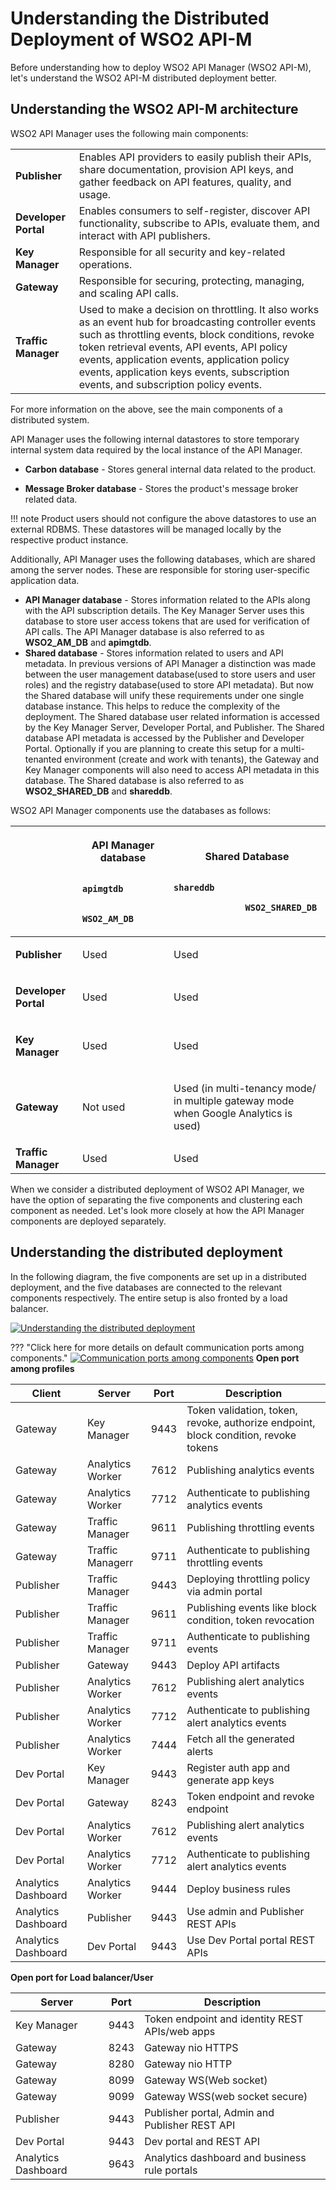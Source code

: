 # Understanding the Distributed Deployment of WSO2 API-M

Before understanding how to deploy WSO2 API Manager (WSO2 API-M), let's understand the WSO2 API-M distributed deployment better.

## Understanding the WSO2 API-M architecture

WSO2 API Manager uses the following main components:

|                     |                                                                                                                                                       |
|---------------------|-------------------------------------------------------------------------------------------------------------------------------------------------------|
| **Publisher**       | Enables API providers to easily publish their APIs, share documentation, provision API keys, and gather feedback on API features, quality, and usage. |
| **Developer Portal**           | Enables consumers to self-register, discover API functionality, subscribe to APIs, evaluate them, and interact with API publishers.                   |
| **Key Manager**     | Responsible for all security and key-related operations.                                                                                              |
| **Gateway**         | Responsible for securing, protecting, managing, and scaling API calls.                                                                                |
| **Traffic Manager** | Used to make a decision on throttling. It also works as an event hub for broadcasting controller events such as throttling events, block conditions, revoke token retrieval events, API events, API policy events, application events, application policy events, application keys events, subscription events, and subscription policy events.                                                                                                               |

For more information on the above, see the main components of a distributed system.

API Manager uses the following internal datastores to store temporary internal system data required by the local instance of the API Manager.

-   **Carbon database** - Stores general internal data related to the product.

-   **Message Broker database** - Stores the product's message broker related data.

!!! note
    Product users should not configure the above datastores to use an external RDBMS. These datastores will be managed locally by the respective product instance.

Additionally, API Manager uses the following databases, which are shared among the server nodes. These are responsible for storing user-specific application data.

-   **API Manager database** - Stores information related to the APIs along with the API subscription details. The Key Manager Server uses this database to store user access tokens that are used for verification of API calls. The API Manager database is also referred to as **WSO2\_AM\_DB** and **apimgtdb**.
-   **Shared database** - Stores information related to users and API metadata. In previous versions of API Manager a distinction was made between the user management database(used to store users and user roles) and the registry database(used to store API metadata). But now the Shared database will unify these requirements under one single database instance. This helps to reduce the complexity of the deployment. The Shared database user related information is accessed by the Key Manager Server, Developer Portal, and Publisher. The Shared database API metadata is accessed by the Publisher and Developer Portal. Optionally if you are planning to create this setup for a multi-tenanted environment (create and work with tenants), the Gateway and Key Manager components will also need to access API metadata in this database. The Shared database is also referred to as  **WSO2\_SHARED\_DB** and **shareddb**.


WSO2 API Manager components use the databases as follows:

<table>
<thead>
<tr class="header">
<th><br />
</th>
<th><p><strong>API Manager<br />
database</strong></p>
<p><code>              apimgtdb             </code></p>
<p><code>              WSO2_AM_DB             </code></p></th>
<th><p><strong>Shared Database</strong></p>
<p><code>                                            shareddb                           </code></p>
<p><code>              WSO2_SHARED_DB             </code></p></th>

</tr>
</thead>
<tbody>
<tr class="odd">
<td><p><strong>Publisher</strong></p></td>
<td><p>Used</p></td>
<td><p>Used</p></td>

</tr>
<tr class="even">
<td><p><strong>Developer Portal</strong></p></td>
<td><p>Used</p></td>
<td><p>Used</p></td>

</tr>
<tr class="odd">
<td><p><strong>Key Manager</strong></p></td>
<td><p>Used</p></td>
<td><p>Used</p></td>
</tr>
<tr class="even">
<td><p><strong>Gateway</strong></p></td>
<td><p>Not used</p></td>
<td><p>Used (in multi-tenancy mode/ in multiple gateway mode when Google Analytics is used)</p></td>

</tr>
<tr class="odd">
<td><strong>Traffic Manager</strong></td>
<td>Used</td>
<td>Used</td>

</tr>
</tbody>
</table>

When we consider a distributed deployment of WSO2 API Manager, we have the option of separating the five components and clustering each component as needed. Let's look more closely at how the API Manager components are deployed separately.

## Understanding the distributed deployment

In the following diagram, the five components are set up in a distributed deployment, and the five databases are connected to the relevant components respectively. The entire setup is also fronted by a load balancer.


[![Understanding the distributed deployment]({{base_path}}/assets/img/setup-and-install/db-connections-distributed-deployment.png)]({{base_path}}/assets/img/setup-and-install/db-connections-distributed-deployment.png)


??? "Click here for more details on default communication ports among components."
    [![Communication ports among components]({{base_path}}/assets/img/setup-and-install/communication-among-port.png)]({{base_path}}/assets/img/setup-and-install/communication-among-port.png)
    **Open port among profiles**
    <table>
    <thead>
    <tr class="header">
    <th>Client</th>
    <th>Server</th>
    <th>Port</th>
    <th>Description</th>
    </tr>
    </thead>
    <tbody>
    <tr class="odd">
    <td>Gateway</td>
    <td>Key Manager</td>
    <td>9443</td>
        <td>
            Token validation, token, revoke, authorize endpoint, block condition, revoke tokens
        </td>
    </tr>
    <tr class="even">
    <td>Gateway</td>
    <td>Analytics Worker</td>
    <td>7612</td>
        <td>
            Publishing analytics events
        </td>
     </tr>
    <tr class="odd">
    <td>Gateway</td>
    <td>Analytics Worker</td>
    <td>7712</td>
        <td>
            Authenticate to publishing analytics events
        </td>
    </tr>
    <tr class="even">
    <td>Gateway</td>
    <td>Traffic Manager</td>
    <td>9611</td>
        <td>
            Publishing throttling events
        </td>
    </tr>
    <tr class="odd">
    <td>Gateway</td>
    <td>Traffic Managerr</td>
    <td>9711</td>
        <td>
            Authenticate to publishing throttling events
        </td>
    </tr>
    <tr class="even">
    <td>Publisher</td>
    <td>Traffic Manager</td>
    <td>9443</td>
        <td>
            Deploying throttling policy via admin portal
        </td>
    </tr>
    <tr class="odd">
    <td>Publisher</td>
    <td>Traffic Manager</td>
    <td>9611</td>
        <td>
            Publishing events like block condition, token revocation
        </td>
    </tr>
    <tr class="even">
    <td>Publisher</td>
    <td>Traffic Manager</td>
    <td>9711</td>
        <td>
            Authenticate to publishing events
        </td>
    </tr>
    <tr class="odd">
    <td>Publisher</td>
    <td>Gateway</td>
    <td>9443</td>
        <td>
           Deploy API artifacts
        </td>
    </tr>
    <tr class="even">
    <td>Publisher</td>
    <td>Analytics Worker</td>
    <td>7612</td>
         <td>
            Publishing alert analytics events
         </td>
    </tr>
    <tr class="odd">
    <td>Publisher</td>
    <td>Analytics Worker</td>
    <td>7712</td>
        <td>
            Authenticate to publishing alert analytics events
        </td>
    </tr>
    <tr class="even">
    <td>Publisher</td>
    <td>Analytics Worker</td>
    <td>7444</td>
        <td>
            Fetch all the generated alerts
        </td>
    </tr>
    <tr class="odd">
    <td>Dev Portal</td>
    <td>Key Manager</td>
    <td>9443</td>
         <td>
            Register auth app and generate app keys
         </td>
    </tr>
    <tr class="even">
    <td>Dev Portal</td>
    <td>Gateway</td>
    <td>8243</td>
         <td>
            Token endpoint and revoke endpoint
         </td>
    </tr>
    <tr class="odd">
    <td>Dev Portal</td>
    <td>Analytics Worker</td>
    <td>7612</td>
    <td>
        Publishing alert analytics events
    </td>
    </tr>
    <tr class="even">
    <td>Dev Portal</td>
    <td>Analytics Worker</td>
    <td>7712</td>
        <td>
           Authenticate to publishing alert analytics events
        </td>
    </tr>
    <tr class="odd">
    <td>Analytics Dashboard</td>
    <td>Analytics Worker</td>
    <td>9444</td>
         <td>
            Deploy business rules
         </td>
    </tr>
    <tr class="even">
    <td>Analytics Dashboard</td>
    <td>Publisher</td>
    <td>9443</td>
         <td>
            Use admin and Publisher REST APIs
         </td>
    </tr>
    <tr class="odd">
    <td>Analytics Dashboard</td>
    <td>Dev Portal</td>
    <td>9443</td>
         <td>
            Use Dev Portal portal REST APIs
         </td>
    </tr>
    </tbody>
    </table>
    **Open port for Load balancer/User**
    <table>
    <thead>
    <tr class="header">
    <th>Server</th>
    <th>Port</th>
    <th>Description</th>
    </tr>
    </thead>
    <tbody>
    <tr class="odd">
    <td>Key Manager</td>
    <td>9443</td>
        <td>
            Token endpoint and identity REST APIs/web apps
        </td>
    </tr>
    <tr class="even">
    <td>Gateway</td>
    <td>8243</td>
        <td>
            Gateway nio HTTPS
        </td>
     </tr>
    <tr class="odd">
    <td>Gateway</td>
    <td>8280</td>
        <td>
            Gateway nio HTTP
        </td>
    </tr>
    <tr class="even">
    <td>Gateway</td>
    <td>8099</td>
        <td>
            Gateway WS(Web socket)
        </td>
    </tr>
    <tr class="odd">
    <td>Gateway</td>
    <td>9099</td>
        <td>
            Gateway WSS(web socket secure)
        </td>
    </tr>
    <tr class="even">
    <td>Publisher</td>
    <td>9443</td>
        <td>
            Publisher portal, Admin and Publisher REST API
        </td>
    </tr>
    <tr class="odd">
    <td>Dev Portal</td>
    <td>9443</td>
        <td>
            Dev portal and REST API
        </td>
    </tr>
    <tr class="even">
    <td>Analytics Dashboard</td>
    <td>9643</td>
        <td>
            Analytics dashboard and business rule portals
        </td>
    </tr>
    </tbody>
    </table>